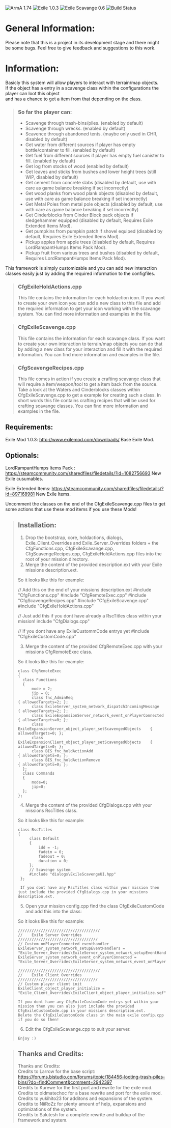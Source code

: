 ![ArmA 1.74](https://img.shields.io/badge/Arma-1.74-blue.svg) ![Exile 1.0.3](https://img.shields.io/badge/Exile-1.0.3-C72651.svg) ![Exile Scavange 0.6](https://img.shields.io/badge/Exile%20Scavange-0.6%20Beta-orange.svg) ![Build Status](https://img.shields.io/badge/build-passing-brightgreen.svg)

# General Information:
Please note that this is a project in its development stage and there might be some bugs.
Feel free to give feedback and suggestions to this work.

# Information:
Basicly this system will allow players to interact with terrain/map objects.<br />
If the object has a entry in a scavenge class within the configurations the player can loot this object<br />
and has a chance to get a item from that depending on the class.<br />

> ### So far the player can:
>
> - Scavenge through trash-bins/piles. (enabled by default)
> - Scavenge through wrecks. (enabled by default)
> - Scavence through abandoned tents. (maybe only used in CHR, disabled by default)
> - Get water from different sources if  player has empty bottle/container to fill. (enabled by default)
> - Get fuel from different sources if player has empty fuel canister to fill. (enabled by default)
> - Get log from stocks of wood (enabled by default)
> - Get leaves and sticks from bushes and lower height trees (still WIP, disabled by default)
> - Get cement from concrete slabs (disabled by default, use with care as game balance breaking if set incorrectly)
> - Get wood planks from wood plank objects (disabled by default, use with care as game balance breaking if set incorrectly)
> - Get Metal Poles from metal pole objects (disabled by default, use with care as game balance breaking if set incorrectly)
> - Get Cinderblocks from Cinder Block pack objects if sledgehammer equipped (disabled by default, Requires Exile Extended Items Mod).
> - Get pumpkins from pumpkin patch if shovel equiped (disabled by default, Requires Exile Extended Items Mod).
> - Pickup apples from apple trees (disabled by default, Requires LordRampantHumps Items Pack Mod).
> - Pickup fruit from various trees and bushes (disabled by default, Requires LordRampantHumps Items Pack Mod).

This framework is simply customizable and you can add new interaction classes easily just by adding the required information to the configfiles.

> ### CfgExileHoldActions.cpp
>
> This file contains the information for each holdaction icon.
> If you want to create your own icon you can add a new class to this file
> and add the required information to get your icon working with the scavange system.
> You can find more information and examples in the file.

> ### CfgExileScavenge.cpp
>
> This file contains the information for each scavange class.
> If you want to create your own interaction to terrain/map objects you can do that by
> adding a new class for your interaction and fill it with the required information.
> You can find more information and examples in the file.

> ### CfgScavengeRecipes.cpp
>
> This file comes in action if you create a crafting scavange class that will require a item/weapon/tool
> to get a item back from the source.
> Take a look at the Waters and Cinderblocks classes within CfgExileScavenge.cpp to get a example for creating such a class.
> In short words this file contains crafting recipes that will be used for crafting scavange classes.
> You can find more information and examples in the file.

## Requirements:
Exile Mod 1.0.3: http://www.exilemod.com/downloads/
Base Exile Mod.

## Optionals:
LordRampantHumps Items Pack : https://steamcommunity.com/sharedfiles/filedetails/?id=1082756693
New Exile cusumables.

Exile Extended Items: https://steamcommunity.com/sharedfiles/filedetails/?id=897168981
New Exile Items.

Uncomment the classes on the end of the CfgExileScavenge.cpp files to get some actions that use these mod items if you use these Mods!


> ## Installation:
>
> 1.	Drop the bootstrap, core, holdactions, dialogs, Exile_Client_Overrides and Exile_Server_Overrides folders + the CfgFunctions.cpp, CfgExileScavange.cpp, CfgScavengeRecipes.cpp, CfgExileHoldActions.cpp files into the root of your mission directory.
> 2.	Merge the content of the provided description.ext with your Exile missions description.ext.
>
> So it looks like this for example:
>
>	// Add this on the end of your missions description.ext
>	#include "CfgFunctions.cpp"
>	#include "CfgRemoteExec.cpp"
>	#include "CfgScavengeRecipes.cpp"
>	#include "CfgExileScavenge.cpp"
>	#include "CfgExileHoldActions.cpp"
>
>	// Just add this if you dont have already a RscTitles class within your mission!
>	include "CfgDialogs.cpp"
>
>	// If you dont have any ExileCustommCode entrys yet
>	#include "CfgExileCustomCode.cpp"
>
>
> 3.   Merge the content of the provided CfgRemoteExec.cpp with your missions CfgRemoteExec class.
>
> So it looks like this for example:
>
>	  class CfgRemoteExec
>	  {
>		class Functions
>		{
>			mode = 2;
>			jip = 0;
>			class fnc_AdminReq 												{ allowedTargets=2; };
>			class ExileServer_system_network_dispatchIncomingMessage 		{ allowedTargets=2; };
>			class ExileExpansionServer_network_event_onPlayerConnected		{ allowedTargets=0; };
>			class ExileExpansionServer_object_player_setScavengedObjects	{ allowedTargets=0; };
>			class ExileExpansionClient_object_player_setScavengedObjects	{ allowedTargets=0; };
>			class BIS_fnc_holdActionAdd										{ allowedTargets=0; };
>			class BIS_fnc_holdActionRemove									{ allowedTargets=0; };
>		};
>		class Commands
>		{
>			mode=0;
>			jip=0;
>		};
>	  };
>
>
>
> 4.   Merge the content of the provided CfgDialogs.cpp with your missions RscTitles class.
>
> So it looks like this for example:
>
>	  class RscTitles
>	  {
>	       class Default
>	       {
>	           idd = -1;
>	           fadein = 0;
>	           fadeout = 0;
>	           duration = 0;
>	       };
>	       // Scavenge system
>	       #include "dialogs\ExileScavengeUI.hpp"
>	   };
>
>      If you dont have any RscTitles class within your mission then just include the provided CfgDialogs.cpp in your missions description.ext.
>
>
> 5.	Open your mission config.cpp find the class CfgExileCustomCode and add this into the class:
>
> So it looks like this for example:
>
>	  ////////////////////////////////////
>	  //	Exile Server Overrides
>	  ///////////////////////////////////
>	  // Custom onPlayerConnected eventhandler
>	  ExileServer_system_network_setupEventHandlers = "Exile_Server_Overrides\ExileServer_system_network_setupEventHandlers.sqf";
>	  ExileServer_system_network_event_onPlayerConnected = "Exile_Server_Overrides\ExileServer_system_network_event_onPlayerConnected.sqf";
>
>	  ////////////////////////////////////
>	  //	Exile Client Overrides
>	  ///////////////////////////////////
>	  // Custom player client init
>	  ExileClient_object_player_initialize = "Exile_Client_Overrides\ExileClient_object_player_initialize.sqf";
>
>     If you dont have any CfgExileCustomCode entrys yet within your mission then you can also just include the provided CfgExileCustomCode.cpp in your missions description.ext.
>	  Delete the CfgExileCustomCode class in the main exile confip.cpp if you do so then!
>
>
> 6.	Edit the CfgExileScavange.cpp to suit your server.
>
>	  Enjoy :)
>

> ## Thanks and Credits:
> Thanks and Credits:<br />
> Credits to Larrow for the base script: https://forums.bistudio.com/forums/topic/184456-looting-trash-piles-bins/?do=findComment&comment=2942397<br />
> Credits to Kurewe for the first port and rewrite for the exile mod.<br />
> Credits to oldmatechoc for a base rewrite and port for the exile mod.<br />
> Credits to yukihito23 for additons and expansions of the system.<br />
> Credits to NiiRoZz for plenty amount of help, expansions and optimizations of the system.<br />
> Credits to Salutesh for a complete rewrite and buildup of the framework and system.
